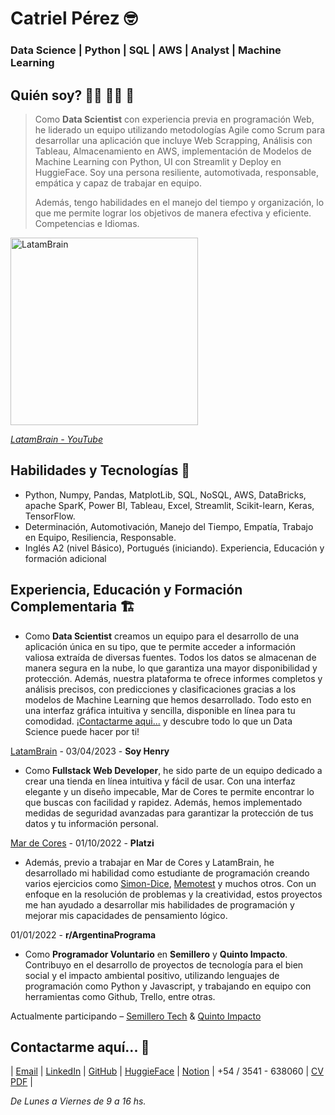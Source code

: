 # Catriel Pérez 🤓
### Data Science | Python | SQL | AWS | Analyst | Machine Learning

## Quién soy? 🏄‍♂️ 👨‍💻 🍻
> Como **Data Scientist** con experiencia previa en programación Web, he liderado
un equipo utilizando metodologías Agile como Scrum para desarrollar una
aplicación que incluye Web Scrapping, Análisis con Tableau, Almacenamiento
en AWS, implementación de Modelos de Machine Learning con Python, UI con
Streamlit y Deploy en HuggieFace. Soy una persona resiliente, automotivada,
responsable, empática y capaz de trabajar en equipo.
>
> Además, tengo habilidades en el manejo del tiempo y organización, lo que me
permite lograr los objetivos de manera efectiva y eficiente.
Competencias e Idiomas.

<a href="https://www.youtube.com/watch?v=G8PdiAwhbNM&t=1s"><img src="https://user-images.githubusercontent.com/72631572/235260601-28b21ebc-b532-4cb9-9f02-608a70c1fdc8.jpeg" alt="LatamBrain" width="300px" /><figcaption><i>LatamBrain - YouTube</i></figcaption></a>

## Habilidades y Tecnologías 🧮
- Python, Numpy, Pandas, MatplotLib, SQL, NoSQL, AWS, DataBricks,
apache SparK, Power BI, Tableau, Excel, Streamlit, Scikit-learn, Keras,
TensorFlow.
- Determinación, Automotivación, Manejo del Tiempo, Empatía, Trabajo en
Equipo, Resiliencia, Responsable.
- Inglés A2 (nivel Básico), Portugués (iniciando).
Experiencia, Educación y formación adicional

## Experiencia, Educación y Formación Complementaria 🏗️
- Como **Data Scientist** creamos un equipo para el desarrollo de
una aplicación única en su tipo, que te permite acceder a
información valiosa extraída de diversas fuentes. Todos los datos
se almacenan de manera segura en la nube, lo que garantiza una
mayor disponibilidad y protección. Además, nuestra plataforma te
ofrece informes completos y análisis precisos, con predicciones y
clasificaciones gracias a los modelos de Machine Learning que
hemos desarrollado. Todo esto en una interfaz gráfica intuitiva y
sencilla, disponible en línea para tu comodidad. <a href="#contactarme">¡Contactarme aqui...</a> y descubre todo lo que un Data Science puede hacer por ti!

[LatamBrain](https://www.youtube.com/watch?v=G8PdiAwhbNM&t=1s) - 03/04/2023 - **Soy Henry**

- Como **Fullstack Web Developer**, he sido parte de un equipo
dedicado a crear una tienda en línea intuitiva y fácil de usar. Con
una interfaz elegante y un diseño impecable, Mar de Cores te
permite encontrar lo que buscas con facilidad y rapidez. Además,
hemos implementado medidas de seguridad avanzadas para
garantizar la protección de tus datos y tu información personal.

[Mar de Cores](https://perezcatriel.github.io/mardecores/) - 01/10/2022 - **Platzi**

- Además, previo a trabajar en Mar de Cores y LatamBrain, he
desarrollado mi habilidad como estudiante de programación
creando varios ejercicios como [Simon-Dice](https://perezcatriel.github.io/simon/), [Memotest](https://perezcatriel.github.io/memo-test/public/) y muchos
otros. Con un enfoque en la resolución de problemas y la
creatividad, estos proyectos me han ayudado a desarrollar mis
habilidades de programación y mejorar mis capacidades de
pensamiento lógico.

01/01/2022 - **r/ArgentinaPrograma**

- Como **Programador Voluntario** en **Semillero** y **Quinto Impacto**.
Contribuyo en el desarrollo de proyectos de tecnología para el
bien social y el impacto ambiental positivo, utilizando lenguajes de
programación como Python y Javascript, y trabajando en equipo
con herramientas como Github, Trello, entre otras.

Actualmente participando – [Semillero Tech](https://semillero.tech/) & [Quinto Impacto](https://quintoimpacto.net/)


<h2 id="contactarme">Contactarme aquí... 📲</h2>

| [Email](mailto:perezcatriel@gmail.com)  | [LinkedIn](https://www.linkedin.com/in/catriel-p%C3%A9rez-870889174/) | [GitHub](https://github.com/perezcatriel) | [HuggieFace](https://huggingface.co/spaces/perezcatriel/data_world_jobs)  | [Notion](https://www.notion.so/Catriel-P-rez-865525a461bf42a88e0105cfd392d235)  | +54 / 3541 - 638060 | [CV PDF](https://file.notion.so/f/s/dbb4b21d-179c-4770-aa98-3607ae1cbe46/cv_data_mayo.pdf?id=c8ec1fa0-9f43-49c2-abcc-f5c786b7298a&table=block&spaceId=dec42694-a043-407f-a2cc-6ea8d6cb8f50&expirationTimestamp=1682804357938&signature=VlItoCXTF5kXGIzP0e21k0YH8K5n5zhcEhVLrTukSQ8&downloadName=CV_PDF.pdf)  |

*De Lunes a Viernes de 9 a 16 hs.*
